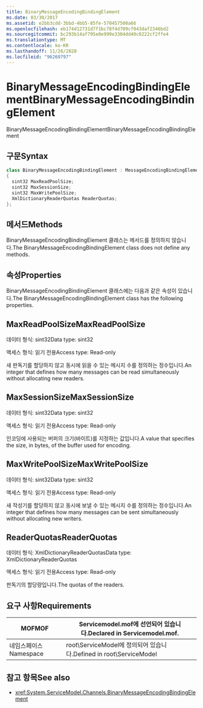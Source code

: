 ```yaml
---
title: BinaryMessageEncodingBindingElement
ms.date: 03/30/2017
ms.assetid: e2bb3cdd-3bbd-4bb5-85fe-570457500a66
ms.openlocfilehash: eb174d12731d7f1bc78f4d709cf043daf2346bd2
ms.sourcegitcommit: bc293b14af795e0e999e3304dd40c0222cf2ffe4
ms.translationtype: MT
ms.contentlocale: ko-KR
ms.lasthandoff: 11/26/2020
ms.locfileid: "96269797"
---
```

# <a name="binarymessageencodingbindingelement"></a><span data-ttu-id="29168-102">BinaryMessageEncodingBindingElement</span><span class="sxs-lookup"><span data-stu-id="29168-102">BinaryMessageEncodingBindingElement</span></span>

<span data-ttu-id="29168-103">BinaryMessageEncodingBindingElement</span><span class="sxs-lookup"><span data-stu-id="29168-103">BinaryMessageEncodingBindingElement</span></span>  
  
## <a name="syntax"></a><span data-ttu-id="29168-104">구문</span><span class="sxs-lookup"><span data-stu-id="29168-104">Syntax</span></span>  
  
```csharp  
class BinaryMessageEncodingBindingElement : MessageEncodingBindingElement  
{  
  sint32 MaxReadPoolSize;  
  sint32 MaxSessionSize;  
  sint32 MaxWritePoolSize;  
  XmlDictionaryReaderQuotas ReaderQuotas;  
};  
```  
  
## <a name="methods"></a><span data-ttu-id="29168-105">메서드</span><span class="sxs-lookup"><span data-stu-id="29168-105">Methods</span></span>  

 <span data-ttu-id="29168-106">BinaryMessageEncodingBindingElement 클래스는 메서드를 정의하지 않습니다.</span><span class="sxs-lookup"><span data-stu-id="29168-106">The BinaryMessageEncodingBindingElement class does not define any methods.</span></span>  
  
## <a name="properties"></a><span data-ttu-id="29168-107">속성</span><span class="sxs-lookup"><span data-stu-id="29168-107">Properties</span></span>  

 <span data-ttu-id="29168-108">BinaryMessageEncodingBindingElement 클래스에는 다음과 같은 속성이 있습니다.</span><span class="sxs-lookup"><span data-stu-id="29168-108">The BinaryMessageEncodingBindingElement class has the following properties.</span></span>  
  
## <a name="maxreadpoolsize"></a><span data-ttu-id="29168-109">MaxReadPoolSize</span><span class="sxs-lookup"><span data-stu-id="29168-109">MaxReadPoolSize</span></span>  

 <span data-ttu-id="29168-110">데이터 형식: sint32</span><span class="sxs-lookup"><span data-stu-id="29168-110">Data type: sint32</span></span>  
  
 <span data-ttu-id="29168-111">액세스 형식: 읽기 전용</span><span class="sxs-lookup"><span data-stu-id="29168-111">Access type: Read-only</span></span>  
  
 <span data-ttu-id="29168-112">새 판독기를 할당하지 않고 동시에 읽을 수 있는 메시지 수를 정의하는 정수입니다.</span><span class="sxs-lookup"><span data-stu-id="29168-112">An integer that defines how many messages can be read simultaneously without allocating new readers.</span></span>  
  
## <a name="maxsessionsize"></a><span data-ttu-id="29168-113">MaxSessionSize</span><span class="sxs-lookup"><span data-stu-id="29168-113">MaxSessionSize</span></span>  

 <span data-ttu-id="29168-114">데이터 형식: sint32</span><span class="sxs-lookup"><span data-stu-id="29168-114">Data type: sint32</span></span>  
  
 <span data-ttu-id="29168-115">액세스 형식: 읽기 전용</span><span class="sxs-lookup"><span data-stu-id="29168-115">Access type: Read-only</span></span>  
  
 <span data-ttu-id="29168-116">인코딩에 사용되는 버퍼의 크기(바이트)를 지정하는 값입니다.</span><span class="sxs-lookup"><span data-stu-id="29168-116">A value that specifies the size, in bytes, of the buffer used for encoding.</span></span>  
  
## <a name="maxwritepoolsize"></a><span data-ttu-id="29168-117">MaxWritePoolSize</span><span class="sxs-lookup"><span data-stu-id="29168-117">MaxWritePoolSize</span></span>  

 <span data-ttu-id="29168-118">데이터 형식: sint32</span><span class="sxs-lookup"><span data-stu-id="29168-118">Data type: sint32</span></span>  
  
 <span data-ttu-id="29168-119">액세스 형식: 읽기 전용</span><span class="sxs-lookup"><span data-stu-id="29168-119">Access type: Read-only</span></span>  
  
 <span data-ttu-id="29168-120">새 작성기를 할당하지 않고 동시에 보낼 수 있는 메시지 수를 정의하는 정수입니다.</span><span class="sxs-lookup"><span data-stu-id="29168-120">An integer that defines how many messages can be sent simultaneously without allocating new writers.</span></span>  
  
## <a name="readerquotas"></a><span data-ttu-id="29168-121">ReaderQuotas</span><span class="sxs-lookup"><span data-stu-id="29168-121">ReaderQuotas</span></span>  

 <span data-ttu-id="29168-122">데이터 형식: XmlDictionaryReaderQuotas</span><span class="sxs-lookup"><span data-stu-id="29168-122">Data type: XmlDictionaryReaderQuotas</span></span>  
  
 <span data-ttu-id="29168-123">액세스 형식: 읽기 전용</span><span class="sxs-lookup"><span data-stu-id="29168-123">Access type: Read-only</span></span>  
  
 <span data-ttu-id="29168-124">판독기의 할당량입니다.</span><span class="sxs-lookup"><span data-stu-id="29168-124">The quotas of the readers.</span></span>  
  
## <a name="requirements"></a><span data-ttu-id="29168-125">요구 사항</span><span class="sxs-lookup"><span data-stu-id="29168-125">Requirements</span></span>  
  
|<span data-ttu-id="29168-126">MOF</span><span class="sxs-lookup"><span data-stu-id="29168-126">MOF</span></span>|<span data-ttu-id="29168-127">Servicemodel.mof에 선언되어 있습니다.</span><span class="sxs-lookup"><span data-stu-id="29168-127">Declared in Servicemodel.mof.</span></span>|  
|---------|-----------------------------------|  
|<span data-ttu-id="29168-128">네임스페이스</span><span class="sxs-lookup"><span data-stu-id="29168-128">Namespace</span></span>|<span data-ttu-id="29168-129">root\ServiceModel에 정의되어 있습니다.</span><span class="sxs-lookup"><span data-stu-id="29168-129">Defined in root\ServiceModel</span></span>|  
  
## <a name="see-also"></a><span data-ttu-id="29168-130">참고 항목</span><span class="sxs-lookup"><span data-stu-id="29168-130">See also</span></span>

- <xref:System.ServiceModel.Channels.BinaryMessageEncodingBindingElement>
